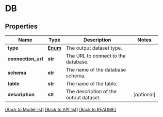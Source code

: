 # DB

## Properties
Name | Type | Description | Notes
------------ | ------------- | ------------- | -------------
**type** | [**Enum**](Enum.md) | The output dataset type. | 
**connection_url** | **str** | The URL to connect to the database. | 
**schema** | **str** | The name of the database schema. | 
**table** | **str** | The name of the table. | 
**description** | **str** | The description of the output dataset. | [optional] 

[[Back to Model list]](../README.md#documentation-for-models) [[Back to API list]](../README.md#documentation-for-api-endpoints) [[Back to README]](../README.md)


